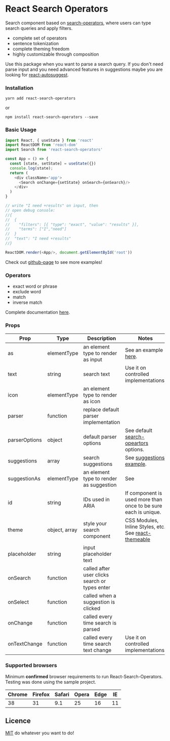 # React Search Operators
Search component based on [search-operators](https://github.com/fedemartinm/search-operators), where users can type search queries and apply filters.

- complete set of operators 
- sentence tokenization
- complete theming freedom
- highly customizable through composition


Use this package when you want to parse a search query. If you don't need parse input and you need advanced features in suggestions maybe you are looking for [react-autosuggest](https://github.com/moroshko/react-autosuggest).

### Installation
```shell
yarn add react-search-operators
```

or

```shell
npm install react-search-operators --save
```

### Basic Usage
```javascript
import React, { useState } from 'react'
import ReactDOM from 'react-dom'
import Search from 'react-search-operators'

const App = () => {
  const [state, setState] = useState({})
  console.log(state);
  return (
    <div className='app'>
      <Search onChange={setState} onSearch={onSearch}/>
    </div>
  )
}

// write "I need +results" on input, then
// open debug console:
//{
//  {
//    "filters": [{ "type": "exact", "value": "results" }],
//    "terms": ["I","need"]
//  }
//  "text": "I need +results"
//}

ReactDOM.render(<App/>, document.getElementById('root'))

```
Check out [github-page](https://fedemartinm.github.io/react-search-operators/) to see more examples!

### Operators
 - exact word or phrase
 - exclude word
 - match
 - inverse match

Complete documentation [here](https://github.com/fedemartinm/search-operators#operators).

### Props
| Prop   | Type    | Description | Notes |
|--------|---------|-------------|-------|
|  as    | elementType  | an element type to render as input | See an example [here](https://github.com/fedemartinm/react-search-operators/blob/master/example/src/Examples/Highlighting/DraftInput.js).  |
|  text    | string  | search text  | Use it on controlled implementations.   |
|  icon    | elementType  |  an element type to render as icon  |   |
|  parser    | function  |  replace default parser implementation  |  |
|  parserOptions    | object  |  default parser options  | See default [search-opeartors](https://github.com/fedemartinm/search-operators#api) options. |
|  suggestions    | array  |  search suggestions  | See [suggestions example](https://github.com/fedemartinm/react-search-operators/blob/master/example/src/Examples/Suggestions/App.js). |
|  suggestionAs    | elementType  |  an element type to render as suggestion  | See  |
|  id    | string    | IDs used in ARIA |  If component is used more than once to be sure each is unique.  |
|  theme    | object, array    | style your search component  |  CSS Modules, Inline Styles, etc. See [react-themeable](https://github.com/markdalgleish/react-themeable) |
|  placeholder    | string  | input placeholder text  |   |
|  onSearch    | function  |  called after user clicks search or types enter   |   |
|  onSelect    | function  |  called when a suggestion is clicked |   |
|  onChange    | function  |  called every time search is parsed  |   |
|  onTextChange    | function  |  called every time search text change  | Use it on controlled implementations.  |

### Supported browsers
Minimum **confirmed** browser requirements to run React-Search-Operators. Testing was done using the sample project.


| Chrome | Firefox | Safari | Opera | Edge | IE |
|--------|---------|--------|-------|------|----|
| 38     |    31   |   9.1  |   25  |  16  | 11 |

## Licence 
[MIT](https://github.com/fedemartinm/react-search-operators/blob/master/LICENSE) do whatever you want to do!

